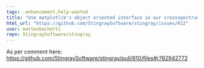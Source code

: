 ```yaml
---
tags: ,enhancement,help-wanted
title: "Use matplotlib's object oriented interface in our crossspectrum.plot and other places"
html_url: "https://github.com/StingraySoftware/stingray/issues/612"
user: matteobachetti
repo: StingraySoftware/stingray
---
```


As per comment here: https://github.com/StingraySoftware/stingray/pull/610/files#r782942772